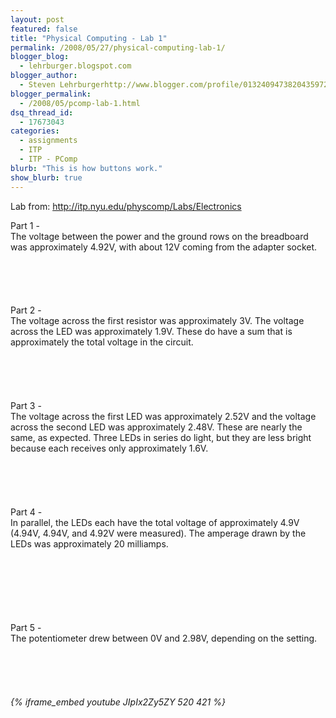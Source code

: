 ```yaml
---
layout: post
featured: false
title: "Physical Computing - Lab 1"
permalink: /2008/05/27/physical-computing-lab-1/
blogger_blog:
  - lehrburger.blogspot.com
blogger_author:
  - Steven Lehrburgerhttp://www.blogger.com/profile/01324094738204359728noreply@blogger.com
blogger_permalink:
  - /2008/05/pcomp-lab-1.html
dsq_thread_id:
  - 17673043
categories:
  - assignments
  - ITP
  - ITP - PComp
blurb: "This is how buttons work."
show_blurb: true
---
```

Lab from: <http://itp.nyu.edu/physcomp/Labs/Electronics>

Part 1 -  
The voltage between the power and the ground rows on the breadboard was approximately 4.92V, with about 12V coming from the adapter socket.

###### <a href="http://lehrburger.com/PComp_Labs1-2/iPhone-35.jpg"><img src="http://lehrburger.com/PComp_Labs1-2/iPhone-35.jpg" alt="" id="BLOGGER_PHOTO_ID_5205122160176868562" /></a>  
###### <a href="http://lehrburger.com/PComp_Labs1-2/iPhone-37.jpg"><img src="http://lehrburger.com/PComp_Labs1-2/iPhone-37.jpg" alt="" id="BLOGGER_PHOTO_ID_5205122160176868562" /></a>

Part 2 -  
The voltage across the first resistor was approximately 3V. The voltage across the LED was approximately 1.9V. These do have a sum that is approximately the total voltage in the circuit.

###### <a href="http://lehrburger.com/PComp_Labs1-2/iPhone-39.jpg"><img src="http://lehrburger.com/PComp_Labs1-2/iPhone-39.jpg" alt="" id="BLOGGER_PHOTO_ID_5205122160176868562" /></a>  
###### <a href="http://lehrburger.com/PComp_Labs1-2/iPhone-41.jpg"><img src="http://lehrburger.com/PComp_Labs1-2/iPhone-41.jpg" alt="" id="BLOGGER_PHOTO_ID_5205122160176868562" /></a>

Part 3 -  
The voltage across the first LED was approximately 2.52V and the voltage across the second LED was approximately 2.48V. These are nearly the same, as expected. Three LEDs in series do light, but they are less bright because each receives only approximately 1.6V.

###### <a href="http://lehrburger.com/PComp_Labs1-2/iPhone-42.jpg"><img src="http://lehrburger.com/PComp_Labs1-2/iPhone-42.jpg" alt="" id="BLOGGER_PHOTO_ID_5205122160176868562" /></a>  
###### <a href="http://lehrburger.com/PComp_Labs1-2/iPhone-44.jpg"><img src="http://lehrburger.com/PComp_Labs1-2/iPhone-44.jpg" alt="" id="BLOGGER_PHOTO_ID_5205122160176868562" /></a>

Part 4 -  
In parallel, the LEDs each have the total voltage of approximately 4.9V (4.94V, 4.94V, and 4.92V were measured). The amperage drawn by the LEDs was approximately 20 milliamps.

###### <a href="http://lehrburger.com/PComp_Labs1-2/iPhone-46.jpg"><img src="http://lehrburger.com/PComp_Labs1-2/iPhone-46.jpg" alt="" id="BLOGGER_PHOTO_ID_5205122160176868562" /></a>  
###### <a href="http://lehrburger.com/PComp_Labs1-2/iPhone-47.jpg"><img src="http://lehrburger.com/PComp_Labs1-2/iPhone-47.jpg" alt="" id="BLOGGER_PHOTO_ID_5205122160176868562" /></a>  
###### <a href="http://lehrburger.com/PComp_Labs1-2/iPhone-53.jpg"><img src="http://lehrburger.com/PComp_Labs1-2/iPhone-53.jpg" alt="" id="BLOGGER_PHOTO_ID_5205122160176868562" /></a>

Part 5 -  
The potentiometer drew between 0V and 2.98V, depending on the setting.
###### <a href="http://lehrburger.com/PComp_Labs1-2/iPhone-50.jpg"><img src="http://lehrburger.com/PComp_Labs1-2/iPhone-50.jpg" alt="" id="BLOGGER_PHOTO_ID_5205122160176868562" /></a>  
###### <a href="http://lehrburger.com/PComp_Labs1-2/iPhone-52.jpg"><img src="http://lehrburger.com/PComp_Labs1-2/iPhone-52.jpg" alt="" id="BLOGGER_PHOTO_ID_5205122160176868562" /></a>  
###### {% iframe_embed youtube JIpIx2Zy5ZY 520 421 %}
